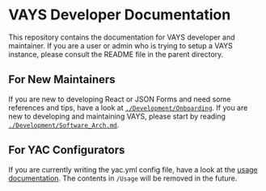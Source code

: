 

# VAYS Developer Documentation

This repository contains the documentation for VAYS developer and maintainer.
If you are a user or admin who is trying to setup a VAYS instance, please consult the README file
in the parent directory.

## For New Maintainers

If you are new to developing React or JSON Forms and need some references and tips, have a look at [`./Development/Onboarding`](/docs/Development/Onboarding).
If you are new to developing and maintaining VAYS, please start by reading [`./Development/Software_Arch.md`](/docs/Development/software_arch.md).

## For YAC Configurators

If you are currently writing the yac.yml config file, have a look at the [usage documentation](https://yac-vays.github.io/vays/). The contents in `/Usage` will be removed in the future.


